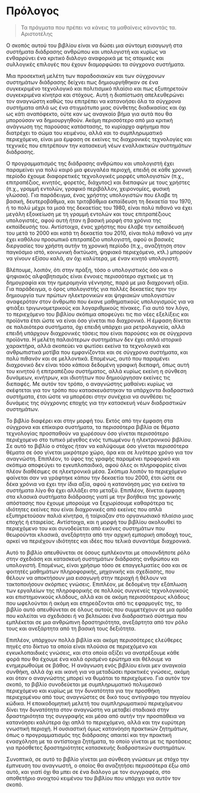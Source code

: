 # Πρόλογος

> Τα πράγματα που πρέπει να κάνεις τα μαθαίνεις κάνοντάς τα. Αριστοτέλης

Ο σκοπός αυτού του βιβλίου είναι να δώσει μια σύντομη εισαγωγή στα
συστήματα διάδρασης ανθρώπου και υπολογιστή και κυρίως να ενθαρρύνει ένα
κριτικό διάλογο αναφορικά με τις ατομικές και συλλογικές επιλογές που
έχουν διαμορφώσει τα σύγχρονα συστήματα.

Μια προσεκτική μελέτη των παραδοσιακών και των σύγχρονων συστημάτων
διάδρασης δείχνει πως δημιουργήθηκαν σε ένα συγκεκριμένο τεχνολογικό και
πολιτισμικό πλαίσιο και πως εξυπηρετούν συγκεκριμένα κίνητρα και
στόχους. Αυτή η διαπίστωση απελευθερώνει τον αναγνώστη καθώς του
επιτρέπει να κατανοήσει όλα τα σύγχρονα συστήματα απλά ως ένα
στιγμιότυπο μιας σύνθετης διαδικασίας και όχι ως κάτι αναπόφεκτο, ούτε
καν ως αναγκαίο βήμα για αυτά που θα μπορούσαν να δημιουργηθούν. Ακόμη
περισσότερο από μια κριτική ανάγνωση της παρούσας κατάστασης, το
κυρίαρχο αφήγημα που διατρέχει το σώμα του κειμένου, αλλά και το
συμπληρωματικό περιεχόμενο, είναι μια έμφαση σε εκείνες τις διαχρονικές
τεχνολογίες και τεχνικές που επιτρέπουν την κατασκευή νέων εναλλακτικών
συστημάτων διάδρασης.

Ο προγραμματισμός της διάδρασης ανθρώπου και υπολογιστή έχει παραμείνει
για πολύ καιρό μια φευγαλέα περιοχή, επειδή σε κάθε χρονική περίοδο
έχουμε διαφορετικές τεχνολογικές μορφές υπολογιστών (π.χ., επιτραπέζιος,
κινητός, φορετός, διάχυτος) και διεπαφών με τους χρήστες (π.χ., γραμμή
εντολών, γραφικό περιβάλλον, χειρονομίες, φυσική γλώσσα). Για
παράδειγμα, ένας χρήστης υπολογιστών που έλαβε τη βασική, δευτεροβάθμια,
και τριτοβάθμια εκπαίδευση τη δεκαετία του 1970, ή το πολύ μέχρι τα μισά
της δεκαετίας του 1980, είναι πολύ πιθανό να έχει μεγάλη εξοικείωση με
τη γραμμή εντολών και τους επιτραπέζιους υπολογιστές, αφού αυτή ήταν η
βασική μορφή στα χρόνια της εκπαίδευσής του. Αντίστοιχα, ένας χρήστης
που έλαβε την εκπαίδευσή του μετά το 2000 και κατά τη δεκαετία του 2010,
είναι πολύ πιθανό να μην έχει καθόλου προσωπικό επιτραπέζιο υπολογιστή,
αφού οι βασικές διεργασίες του χρήστη αυτήν τη χρονική περίοδο (π.χ.,
αναζήτηση στον παγκόσμιο ιστό, κοινωνική δικτύωση, ψηφιακό περιεχόμενο,
κτλ.) μπορούν να γίνουν εξίσου καλά, αν όχι καλύτερα, με έναν κινητό
υπολογιστή.

Βλέπουμε, λοιπόν, ότι στην πράξη, τόσο ο υπολογιστικός όσο και ο
ψηφιακός αλφαβητισμός είναι έννοιες περισσότερο σχετικές με τη
δημογραφία και την ημερομηνία γέννησης, παρά με μια διαχρονική αξία. Για
παράδειγμα, ο όρος υπολογιστής για πολλές δεκαετίες πριν την δημιουργία
των πρώτων ηλεκτρονικών και ψηφιακών υπολογιστών αναφερόταν στον άνθρωπο
που έκανε μαθηματικούς υπολογισμούς για να φτιάξει τριγωνομετρικούς και
λογαριθμικούς πίνακες. Για αυτό τον λόγο, το περιεχόμενο του βιβλίου
σκόπιμα αποφεύγει τις πιο νέες εξελίξεις και προϊόντα έτσι ώστε να είναι
όσο γίνεται πιο διαχρονικό. Η έμφαση δίνεται σε παλαιότερα συστήματα,
όχι επειδή υπάρχει μια ρετρολαγνεία, αλλά επειδή υπάρχουν διαχρονικές
τάσεις που είναι παρούσες και σε σύγχρονα προϊόντα. Η μελέτη παλαιότερων
συστημάτων δεν έχει απλά ιστορικό χαρακτήρα, αλλά σκοπεύει να φωτίσει
εκείνα τα τεχνολογικά και ανθρωπιστικά μοτίβα που εμφανίζονται και σε
σύγχρονα συστήματα, και πολύ πιθανόν και σε μελλοντικά. Επομένως, αυτό
που παραμένει διαχρονικό δεν είναι τόσο κάποια δεδομένη γραφική διεπαφή,
όπως αυτή του κινητού ή επιτραπέζιου συστήματος, αλλά κυρίως εκείνη η
σύνθεση δυνάμεων, κινήτρων, και ιδιοτήτων που δημιούργησαν εκείνες τις
διεπαφές. Με αυτόν τον τρόπο, ο αναγνώστης μαθαίνει κυρίως να σκέφτεται
για τον τρόπο που κατασκευάστηκαν τα υπάρχοντα διαδραστικά συστήματα,
έτσι ώστε να μπορέσει στην συνέχεια να συνθέσει τις δυνάμεις της
σύγχρονης εποχής για την κατασκευή νέων διαδραστικών συστημάτων.

Το βιβλίο διαφέρει και στην μορφή του. Εκτός από την έμφαση στα σύγχρονα
και επίκαιρα συστήματα, τα περισσότερα βιβλία σε θέματα τεχνολογίας
προσπαθούν να χωρέσουν όσο γίνεται περισσότερο περιέχομενο στο τυπικό
μέγεθος ενός τυπωμένου ή ηλεκτρονικού βιβλίου. Σε αυτό το βιβλίο ο
στόχος ήταν να καλύψουμε όσο γίνεται περισσότερα θέματα σε όσο γίνεται
μικρότερο χώρο, άρα και σε λιγότερο χρόνο για τον αναγνώστη. Επιπλέον,
το ύφος της γραφής παραμένει προφορικό και σκόπιμα αποφεύγει το
εγκυπλοπαιδικό, αφού όλες οι πληροφορίες είναι πλέον διαθέσιμες σε
ηλεκτρονικά μέσα. Σκόπιμα λοιπόν το περιεχόμενο φαίνεται σαν να γράφτηκε
κάπου την δεκαετία του 2000, έτσι ώστε σε δέκα χρόνια να έχει την ίδια
αξία, αφού η κατανόηση μας για εκείνα τα συστήματα λίγο θα έχει αλλάξει
στο μεταξύ. Επιπλέον, δίνεται έμφαση στα κλασικά συστήματα διάδρασης
γιατί με την βοήθεια της χρονικής απόστασης που έχουμε μπορούμε να
ξεχωρίσουμε καθαρότερα τις ιδιότητες εκείνες που είναι διαχρονικές από
εκείνες που απλά εξυπηρετούσαν παλιά κίνητρα, ή ταίριαζαν στο
οργανωσιακό πλαίσιο μιας εποχής ή εταιρείας. Αντίστοιχα, και η μορφή του
βιβλίου ακολουθεί το περιεχόμενο του και συνοδεύεται από εικόνες
συστημάτων που θεωρούνται κλασικά, ανεξάρτητα από την αρχική εμπορική
αποδοχή τους, αρκεί να περιέχουν ιδιότητες και ιδέες που τελικά
συναντάμε διαχρονικά.

Αυτό το βιβλίο απευθύνεται σε όσους εμπλέκονται με οποιονδήποτε ρόλο
στην σχεδιάση και κατασκευή συστημάτων διάδρασης ανθρώπου και
υπολογιστή. Επομένως, είναι χρήσιμο τόσο σε επαγγελματίες όσο και σε
φοιτητές μαθημάτων πληροφορικής, μηχανικής και σχεδίασης, που θέλουν να
αποκτήσουν μια εισαγωγή στην περιοχή ή θέλουν να τακτοποιήσουν σκόρπιες
γνώσεις. Επιπλέον, με δεδομένη την εξάπλωση των εργαλείων της
πληροφορικής σε πολλούς συγγενείς τεχνολογικούς και επιστημονικούς
κλάδους, αλλά και σε ακόμη περισσότερους κλάδους που ωφελούνται ή ακόμη
και επηρεάζονται από τις εφαρμογές της, το βιβλίο αυτό απευθύνεται σε
όλους αυτούς που συμμετέχουν σε μια ομάδα που καλείται να σχεδιάσει ή να
βελτιώσει ένα διαδραστικό σύστημα που εμπλέκεται σε μια ανθρώπινη
δραστηριότητα, ανεξάρτητα από τον ρόλο τους και ανεξάρτητα από τη βασική
τους δεξιότητα.

Επιπλέον, υπάρχουν πολλά βιβλία και ακόμη περισσότερες ελεύθερες πηγές
στο δίκτυο τα οποία είναι πλούσια σε περιεχόμενο και εγκυκλοπαιδικές
γνώσεις, και στα οποία αξίζει να ανατρέξουμε κάθε φορά που θα έχουμε ένα
καλά ορισμένο ερώτημα και θέλουμε να ενημερωθούμε σε βάθος. Η ανάγνωση
ενός βιβλίου είναι μεν αναγκαία συνθήκη, αλλά όχι και ικανή για να
μεταδώσει πρακτικές γνώσεις, ακόμη και όταν ο αναγνώστης μπορεί να
θυμάται το περιεχόμενο. Για αυτόν τον σκοπό, το βιβλίο συνοδεύεται με
συμπληρωματικό πολυμεσικό περιεχόμενο και κυρίως με την δυνατότητα για
την προσθήκη περιεχομένου από τους αναγνώστες σε δικό τους αντίγραφο του
πηγαίου κώδικα. Η εποικοδομητική μελετή του συμπληρωματικού περιεχόμενου
δίνει την δυνατότητα στον αναγνώστη να μεταβεί σταδιακά στην
δραστηριότητα της συγγραφής και μέσα από αυτήν την προσπάθεια να
κατανόησει καλύτερα όχι απλά το περιεχόμενο, αλλά και την ευρύτερη
γνωστική περιοχή. Η ουσιαστική όμως κατανόηση πρακτικών ζητημάτων, όπως
ο προγραμματισμός της διάδρασης απαιτεί και την πρακτική ενασχόληση με
τα αντίστοιχα ζητήματα, το οποίο γίνεται με τις προτάσεις για πρόσθετες
δραστηριότητες κατασκευής διαδραστικών συστημάτων.

Συνοπτικά, σε αυτό το βιβλίο γίνεται μια σύνθεση γνώσεων με στόχο την
έμπνευση του αναγνωστή, ο οποίος θα αναζητήσει περισσότερα έξω από αυτό,
και γιατί όχι θα μπει σε ένα διάλογο με τον συγγραφέα, στο αποθετήριο
ανοιχτού κειμένου του βιβλίου που υπάρχει για αυτόν τον σκοπό.
